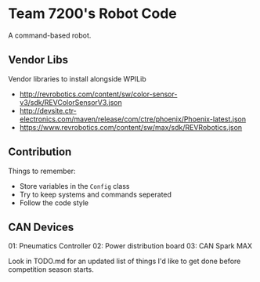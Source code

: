 # Team 7200's Robot Code

A command-based robot.

## Vendor Libs

Vendor libraries to install alongside WPILib
- http://revrobotics.com/content/sw/color-sensor-v3/sdk/REVColorSensorV3.json
- http://devsite.ctr-electronics.com/maven/release/com/ctre/phoenix/Phoenix-latest.json
- https://www.revrobotics.com/content/sw/max/sdk/REVRobotics.json

## Contribution

Things to remember:
- Store variables in the `Config` class
- Try to keep systems and commands seperated
- Follow the code style

## CAN Devices

01: Pneumatics Controller
02: Power distribution board
03: CAN Spark MAX

Look in TODO.md for an updated list of things I'd like to get done before competition season starts.
